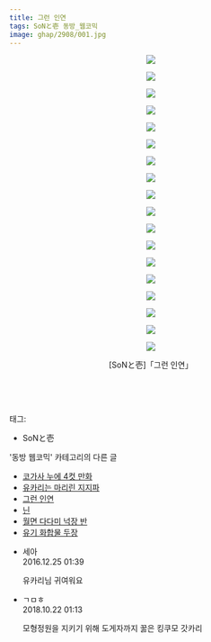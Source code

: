 ```yaml
---
title: 그런 인연
tags: SoNと壱 동방_웹코믹
image: ghap/2908/001.jpg
---
```

<div class="article">
<p style="text-align: center; clear: none; float: none;"><img src="{{ site.nasurl }}/ghap/2908/001.jpg"/></p>
<p style="text-align: center; clear: none; float: none;"><img src="{{ site.nasurl }}/ghap/2908/002.jpg"/></p>
<p style="text-align: center; clear: none; float: none;"><img src="{{ site.nasurl }}/ghap/2908/003.jpg"/></p>
<p style="text-align: center; clear: none; float: none;"><img src="{{ site.nasurl }}/ghap/2908/004.jpg"/></p>
<p style="text-align: center; clear: none; float: none;"><img src="{{ site.nasurl }}/ghap/2908/005.jpg"/></p>
<p style="text-align: center; clear: none; float: none;"><img src="{{ site.nasurl }}/ghap/2908/006.jpg"/></p>
<p style="text-align: center; clear: none; float: none;"><img src="{{ site.nasurl }}/ghap/2908/007.jpg"/></p>
<p style="text-align: center; clear: none; float: none;"><img src="{{ site.nasurl }}/ghap/2908/008.jpg"/></p>
<p style="text-align: center; clear: none; float: none;"><img src="{{ site.nasurl }}/ghap/2908/009.jpg"/></p>
<p style="text-align: center; clear: none; float: none;"><img src="{{ site.nasurl }}/ghap/2908/010.jpg"/></p>
<p style="text-align: center; clear: none; float: none;"><img src="{{ site.nasurl }}/ghap/2908/011.jpg"/></p>
<p style="text-align: center; clear: none; float: none;"><img src="{{ site.nasurl }}/ghap/2908/012.jpg"/></p>
<p style="text-align: center; clear: none; float: none;"><img src="{{ site.nasurl }}/ghap/2908/013.jpg"/></p>
<p style="text-align: center; clear: none; float: none;"><img src="{{ site.nasurl }}/ghap/2908/014.jpg"/></p>
<p style="text-align: center; clear: none; float: none;"><img src="{{ site.nasurl }}/ghap/2908/015.jpg"/></p>
<p style="text-align: center; clear: none; float: none;"><img src="{{ site.nasurl }}/ghap/2908/016.jpg"/></p>
<p style="text-align: center; clear: none; float: none;"><img src="{{ site.nasurl }}/ghap/2908/017.jpg"/></p>
<p style="text-align: center; clear: none; float: none;"><img src="{{ site.nasurl }}/ghap/2908/018.jpg"/></p>
<p style="text-align: center; clear: none; float: none;">[SoNと壱]「그런 인연」</p>
<p style="text-align: center; clear: none; float: none;"><br/></p>
<p><br/></p>
</div><div class="tagTrail">
<p>태그: </p>
<ul>
<li>SoNと壱</li>
</ul>
</div><div class="another">
<p>'동방 웹코믹' 카테고리의 다른 글</p>
<ul>
<li><a href="/2016-12-16-ghap_2911">코가사 누에 4컷 만화</a></li>
<li><a href="/2016-12-16-ghap_2909">유카리는 마리린 지지파</a></li>
<li><a href="/2016-12-16-ghap_2908">그런 인연</a></li>
<li><a href="/2016-12-16-ghap_2907">닌</a></li>
<li><a href="/2016-12-14-ghap_2906">월면 다다미 넉장 반</a></li>
<li><a href="/2016-12-14-ghap_2898">유기 화합물 두장</a></li>
</ul>
</div><div class="cb_module cb_fluid">
<div class="cb_wrt cb_profile">
<div class="comment">
<ul>
<li class="cb_thumb_off" id="comment14876591">
<div class="cb_comment_area">
<div class="cb_info_area">
<div class="cb_section">
<span class="cb_nick_name">세아</span>
</div>
<div class="cb_section">
<span class="cb_date">2016.12.25 01:39 </span>
</div>
</div>
<div class="cb_dsc_comment">
<p class="cb_dsc">
											유카리님 귀여워요
										</p>
</div>
</div></li>
<li class="cb_thumb_off" id="comment15359402">
<div class="cb_comment_area">
<div class="cb_info_area">
<div class="cb_section">
<span class="cb_nick_name">ㄱㅁㅎ</span>
</div>
<div class="cb_section">
<span class="cb_date">2018.10.22 01:13 </span>
</div>
</div>
<div class="cb_dsc_comment">
<p class="cb_dsc">
											모형정원을 지키기 위해 도게자까지 꿇은 킹쿠모 갓카리
										</p>
</div>
</div></li>
</ul>
</div>
</div><!-- commentList close -->
</div>